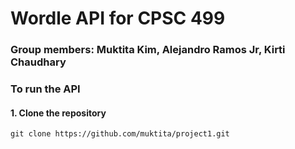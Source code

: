 # Wordle API for CPSC 499
### Group members: Muktita Kim, Alejandro Ramos Jr, Kirti Chaudhary

### To run the API
#### 1. Clone the repository 
``git clone https://github.com/muktita/project1.git ``
